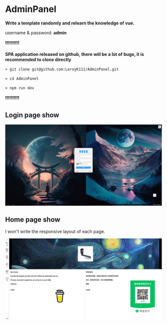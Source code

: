 # AdminPanel
**Write a template randomly and relearn the knowledge of vue.**

username & password:  **admin**

❗❗❗❗❗❗❗❗❗❗

**SPA application released on github, there will be a lot of bugs, it is recommended to clone directly**

```
> git clone git@github.com:LeroyK111/AdminPanel.git
```
```
> cd AdminPanel
```
```
> npm run dev
```

❗❗❗❗❗❗❗❗❗❗

## Login page show

![image-20230124032953352](README.assets/image-20230124032953352.png)

## Home page show

I won't write the responsive layout of each page.

![image-20230129004727663](README.assets/image-20230129004727663.png)
